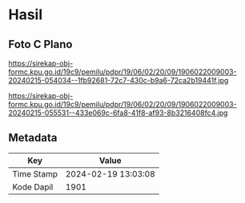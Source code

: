 # Hasil

## Foto C Plano

https://sirekap-obj-formc.kpu.go.id/19c9/pemilu/pdpr/19/06/02/20/09/1906022009003-20240215-054034--1fb92681-72c7-430c-b9a6-72ca2b19441f.jpg

https://sirekap-obj-formc.kpu.go.id/19c9/pemilu/pdpr/19/06/02/20/09/1906022009003-20240215-055531--433e069c-6fa8-41f8-af93-8b3216408fc4.jpg


## Metadata

| Key        | Value               |
| ---------- | ------------------- |
| Time Stamp | 2024-02-19 13:03:08 |
| Kode Dapil | 1901                |



